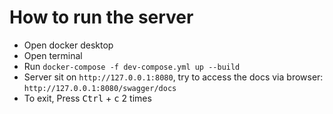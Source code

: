 # How to run the server

- Open docker desktop
- Open terminal
- Run `docker-compose -f dev-compose.yml up --build`
- Server sit on `http://127.0.0.1:8080`, try to access the docs via browser: `http://127.0.0.1:8080/swagger/docs`
- To exit, Press <kbd>Ctrl</kbd> + <kbd>c</kbd> 2 times
